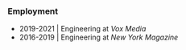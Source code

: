 ### Employment
- 2019-2021 | Engineering at *Vox Media*
- 2016-2019 | Engineering at *New York Magazine*
